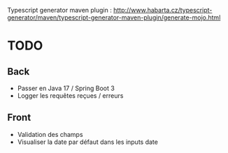 Typescript generator maven plugin : http://www.habarta.cz/typescript-generator/maven/typescript-generator-maven-plugin/generate-mojo.html

# TODO

## Back
- Passer en Java 17 / Spring Boot 3
- Logger les requêtes reçues / erreurs

## Front
- Validation des champs
- Visualiser la date par défaut dans les inputs date